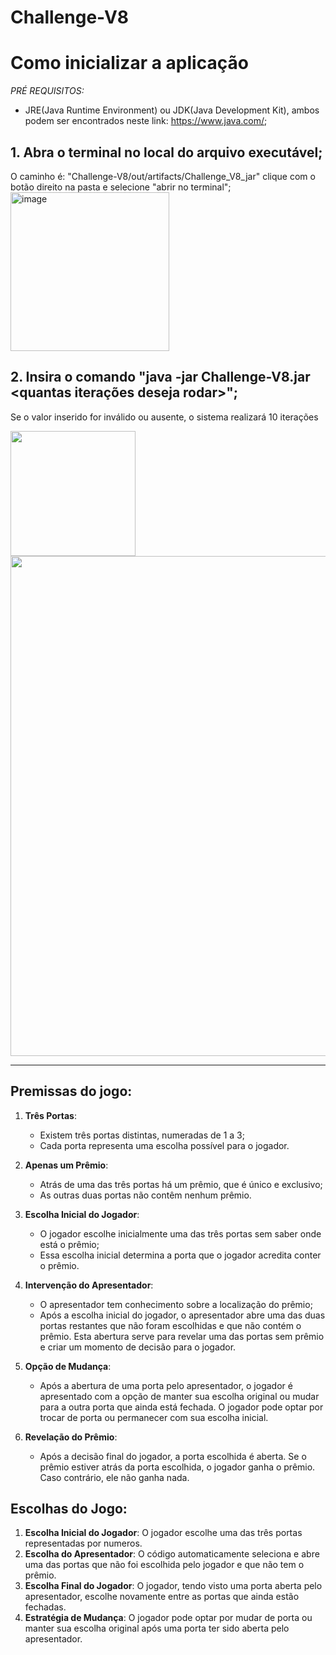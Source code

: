 # Challenge-V8

# Como inicializar a aplicação

*PRÉ REQUISITOS:*
- JRE(Java Runtime Environment) ou JDK(Java Development Kit), ambos podem ser encontrados neste link: https://www.java.com/;

## 1. Abra o terminal no local do arquivo executável;
O caminho é: "Challenge-V8/out/artifacts/Challenge_V8_jar" clique com o botão direito na pasta e selecione "abrir no terminal";
<img width="254" alt="image" src="https://github.com/germanoskt/Challenge-V8/assets/142634508/def8d360-e76a-479b-85ce-25fef7673011">

## 2. Insira o comando "java -jar Challenge-V8.jar <quantas iterações deseja rodar>";
Se o valor inserido for inválido ou ausente, o sistema realizará 10 iterações

<img width="200px" src="https://github.com/germanoskt/Challenge-V8/assets/142420670/f08b73f6-8920-4f40-9dfc-df1ed28ad5c8">

<img width="800px" src="https://github.com/germanoskt/Challenge-V8/assets/142420670/86bc5e6c-6afa-4081-8a3c-8ebcd574b365">

---

## Premissas do jogo:

1. **Três Portas**:
   - Existem três portas distintas, numeradas de 1 a 3;
   - Cada porta representa uma escolha possível para o jogador.
   
3. **Apenas um Prêmio**:
   - Atrás de uma das três portas há um prêmio, que é único e exclusivo;
   - As outras duas portas não contêm nenhum prêmio.
   
5. **Escolha Inicial do Jogador**:
   - O jogador escolhe inicialmente uma das três portas sem saber onde está o prêmio;
   - Essa escolha inicial determina a porta que o jogador acredita conter o prêmio.
   
7. **Intervenção do Apresentador**:
   - O apresentador tem conhecimento sobre a localização do prêmio;
   - Após a escolha inicial do jogador, o apresentador abre uma das duas portas restantes que não foram escolhidas e que não contém o prêmio.
     Esta abertura serve para revelar uma das portas sem prêmio e criar um momento de decisão para o jogador.
   
9. **Opção de Mudança**:
    - Após a abertura de uma porta pelo apresentador, o jogador é apresentado com a opção de manter sua escolha original ou mudar para a outra porta que ainda está fechada.
      O jogador pode optar por trocar de porta ou permanecer com sua escolha inicial.

11. **Revelação do Prêmio**:
    - Após a decisão final do jogador, a porta escolhida é aberta.
      Se o prêmio estiver atrás da porta escolhida, o jogador ganha o prêmio. Caso contrário, ele não ganha nada.

## Escolhas do Jogo:

1. **Escolha Inicial do Jogador**: O jogador escolhe uma das três portas representadas por numeros.
2. **Escolha do Apresentador**: O código automaticamente seleciona e abre uma das portas que não foi escolhida pelo jogador e que não tem o prêmio.
3. **Escolha Final do Jogador**: O jogador, tendo visto uma porta aberta pelo apresentador, escolhe novamente entre as portas que ainda estão fechadas.
4. **Estratégia de Mudança**: O jogador pode optar por mudar de porta ou manter sua escolha original após uma porta ter sido aberta pelo apresentador.





  
